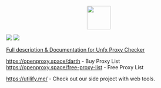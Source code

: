 <p align="center">
    <img width="64px" src="https://i.ibb.co/pyQn5sJ/rocket-ship.png">
</p>

![](https://i.ibb.co/q00GgM3/unfx-main.png)
![](https://i.ibb.co/f02WP2H/3.png)

[Full description & Documentation for Unfx Proxy Checker](https://openproxy.space/software/proxy-checker)

https://openproxy.space/darth - Buy Proxy List  
https://openproxy.space/free-proxy-list - Free Proxy List  

https://utilify.me/ - Check out our side project with web tools.
